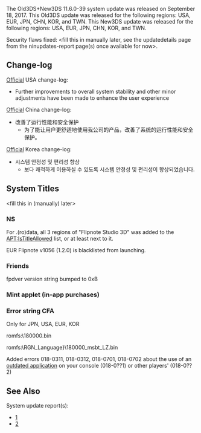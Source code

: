 The Old3DS+New3DS 11.6.0-39 system update was released on September 18,
2017. This Old3DS update was released for the following regions: USA,
EUR, JPN, CHN, KOR, and TWN. This New3DS update was released for the
following regions: USA, EUR, JPN, CHN, KOR, and TWN.

Security flaws fixed: \<fill this in manually later, see the
updatedetails page from the ninupdates-report page(s) once available for
now\>.

## Change-log

[Official](http://en-americas-support.nintendo.com/app/answers/detail/a_id/667/p/430/c/267)
USA change-log:

- Further improvements to overall system stability and other minor
  adjustments have been made to enhance the user experience

[Official](http://www.ique.com/3ds/support/update/3dsxlupdate.html)
China change-log:

- 改善了运行性能和安全保护
  - 为了能让用户更舒适地使用我公司的产品，改善了系统的运行性能和安全保护。

[Official](http://nintendo.co.kr/3DS/customer/systemupdate.php) Korea
change-log:

- 시스템 안정성 및 편리성 향상
  - 보다 쾌적하게 이용하실 수 있도록 시스템 안정성 및 편리성이
    향상되었습니다.

## System Titles

\<fill this in (manually) later\>

### NS

For .(ro)data, all 3 regions of "Flipnote Studio 3D" was added to the
[<APT:IsTitleAllowed>](APT:IsTitleAllowed "wikilink") list, or at least
next to it.

EUR Flipnote v1056 (1.2.0) is blacklisted from launching.

### Friends

fpdver version string bumped to 0xB

### Mint applet (in-app purchases)

### Error string CFA

Only for JPN, USA, EUR, KOR

romfs:\180000.bin

romfs:\\RGN_Language}\180000_msbt_LZ.bin

Added errors 018-0311, 018-0312, 018-0701, 018-0702 about the use of an
[outdated application](Title_list/Patches "wikilink") on your console
(018-0??1) or other players' (018-0??2)

## See Also

System update report(s):

- [1](https://yls8.mtheall.com/ninupdates/reports.php?date=09-18-17_08-00-39&sys=ctr)
- [2](https://yls8.mtheall.com/ninupdates/reports.php?date=09-18-17_08-00-44&sys=ktr)